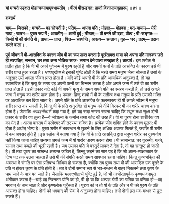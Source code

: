 **यां मन्यते पङ्क्षत मोहान्मन्मायामृषभायतीम् ।** **षीत्वं षीसङ्गत: प्राप्तो वित्तापत्यगृहप्रदम् ॥ ४१॥** 

**शब्दार्थ** 

**याम्—** **जिसको** **; मन्यते—** **वह सोचती है** **; पतिम्—** **अपना पति** **; मोहात्—** **मोहवश** **; मत्-मायाम्—** **मेरी माया** **; ऋषभ—** **पुरुष रूप में** **; आयतीम्—** **आती हुई** **; षीत्वम्—** **षी बनने की दशा, षीत्व** **; षी-सङ्गत:—** **किसी षी की संगति से** **;** **प्राप्त:—** **प्राप्त** **; वित्त—** **सश्पत्ति** **; अपत्य—** **सन्तान** **; गृह—** **घर** **; प्रदम्—** **प्रदान करने वाला।** **.** 

**पूर्व जीवन में षी-आसक्ति के कारण जीव षी का रूप प्राप्त करता है मूर्खतावश** **माया को अपना पति मानकर उसे ही सश्पति्त, सन्तान, घर तथा अन्य भौतिक साज-** **समान देने वाला समझता है।** **तात्पर्य :** इस श्लोक से प्रतीत होता है कि षी भी अपने पूर्वजन्म में पुरुष रहती है और अपनी पत्नी के प्रति आसक्ति के कारण उसे षी शरीर प्राप्त हुआ रहता है। *भगवद्गीता* से इसकी पुष्टि होती है कि मरते समय मनुष्य जैसा सोचता है उसी के अनुसार उसे अगला जीवन प्राप्त होता है। यदि कोई अपनी षी के प्रति अत्यधिक अनुरक्त है, तो यह स्वाभाविक है कि मृत्यु के समय वह अपनी पत्नी का चिन्तन करता है और अगले जन्म में उसे षी का शरीर प्राप्त होता है। इसी प्रकार यदि कोई षी अपनी मृत्यु के समय अपने पति का स्मरण करती है, तो उसे अगले जन्म में मनुष्य का शरीर प्राप्त होता है। फलत: हिन्दू शाषों में षी के सतीत्व तथा मनुष्य के प्रति उसकी भक्ति पर अत्यधिक बल दिया जाता है। अपने पति के प्रति आसक्ति के फलस्वरूप ही षी अगले जीवन में मनुष्य शरीर प्राप्त कर सकती है, किन्तु षी के प्रति अनुरक्ति से मनुष्य को नीचे गिरकर षी का शरीर धारण करना होता है। जैसाकि *भगवद्गीता* में कहा गया है, हमें यह सदा स्मरण रखना चाहिए कि स्थूल तथा सूक्ष्म दोनों प्रकार के शरीर वष तुल्य हैं—वे जीवात्मा के कमीज तथा कोट की तरह हैं। षी या पुरुष होना शारीरिक वष का भेद है। आत्मा वास्तव में परमेश्वर की तटस्था शक्ति है। प्रत्येक जीव शक्ति होने के कारण मूलत: षी होता है अर्थात् भोग्य है। पुरुष शरीर में भवबन्धन से छूटने के लिए अधिक अवसर मिलते हैं, जबकि षी शरीर में कम अवसर होते हैं। इस श्लोक में बताया गया है कि षी के प्रति आसकि्त द्वारा मनुष्य शरीर का दुरुपयोग नहीं किया जाना चाहिए अन्यथा अगले जन्म में षी शरीर धारण करना होगा। षी सामान्यत: घर गृहस्थी, गहने, सामान तथा कपड़े की भूखी रहती है। जब उसका पति ये वस्तुएँ लाकर दे देता है, तो वह सन्तुष्ट हो जाती है। षी तथा पुरुष का सश्बन्ध अत्यन्त जटिल है, किन्तु कहने का सार यह है कि जो आत्म-साक्षात्कार के दिव्य पद तक उठना चाहता है उसे षी की संगति करते समय सावधान रहना चाहिए। किन्तु कृष्णभकि्त की अवस्था में संगति पर ऐसा प्रतिबन्ध शिथिल हो सकता है, क्योंकि तब पुरुष तथा षी की आसकि्त एक दूसरे के प्रति न होकर कृष्ण के प्रति होती है। तब वे दोनों समान रूप से भव-बन्धन से बाहर निकलने तथा कृष्ण के धाम जाने के पात्र बन जाते हैं। जैसाकि *भगवद्गीता* में पुष्टि हुई है, जो भी गश्भीरतापूर्वक कृष्णभावनामृत अंगीकार करता है—चाहे वह निश्नतम योनि का हो, षी हो या कि अल्पज्ञ श्रेणी का श्रमिक या वणिक हो—वह भगवान् के धाम जाता है और कृष्णलोक पहुँचता है। पुरुष को न तो षी के प्रति और न षी को पुरुष के प्रति आसक्त होना चाहिए। दोनों को भगवान् की सेवा में अनुरक्त होना चाहिए। तभी दोनों इस भव-बन्धन से छूट सकते हैं।  